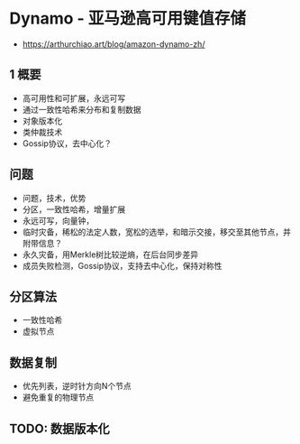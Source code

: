 # Dynamo - 亚马逊高可用键值存储
- https://arthurchiao.art/blog/amazon-dynamo-zh/

## 1 概要
- 高可用性和可扩展，永远可写
- 通过一致性哈希来分布和复制数据
- 对象版本化
- 类仲裁技术
- Gossip协议，去中心化？

## 问题
- 问题，技术，优势
- 分区，一致性哈希，增量扩展
- 永远可写，向量钟，
- 临时灾备，稀松的法定人数，宽松的选举，和暗示交接，移交至其他节点，并附带信息？
- 永久灾备，用Merkle树比较逆熵，在后台同步差异
- 成员失败检测，Gossip协议，支持去中心化，保持对称性

## 分区算法
- 一致性哈希
- 虚拟节点

## 数据复制
- 优先列表，逆时针方向N个节点
- 避免重复的物理节点

## TODO: 数据版本化
